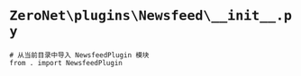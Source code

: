 # `ZeroNet\plugins\Newsfeed\__init__.py`

```
# 从当前目录中导入 NewsfeedPlugin 模块
from . import NewsfeedPlugin
```